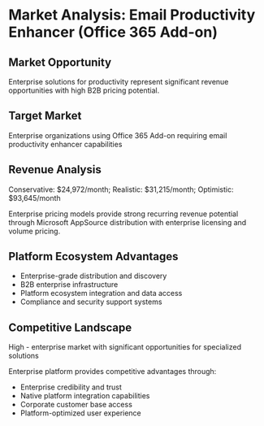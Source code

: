 # Market Analysis: Email Productivity Enhancer (Office 365 Add-on)

## Market Opportunity
Enterprise solutions for productivity represent significant revenue opportunities with high B2B pricing potential.

## Target Market
Enterprise organizations using Office 365 Add-on requiring email productivity enhancer capabilities

## Revenue Analysis
Conservative: $24,972/month; Realistic: $31,215/month; Optimistic: $93,645/month

Enterprise pricing models provide strong recurring revenue potential through Microsoft AppSource distribution with enterprise licensing and volume pricing.

## Platform Ecosystem Advantages
- Enterprise-grade distribution and discovery
- B2B enterprise infrastructure
- Platform ecosystem integration and data access
- Compliance and security support systems

## Competitive Landscape
High - enterprise market with significant opportunities for specialized solutions

Enterprise platform provides competitive advantages through:
- Enterprise credibility and trust
- Native platform integration capabilities
- Corporate customer base access
- Platform-optimized user experience
